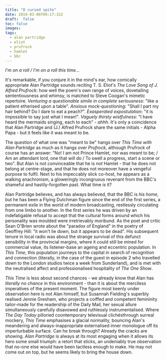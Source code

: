 ```yaml
---
title: "O cursed spite"
date: 2019-03-06T09:17:15Z
draft:  false
toc: false
images:
tags: 
  - alan partridge
  - eliot
  - prufrock
  - hamlet
  - bbc
---
```

_I'm on a roll / I'm on a roll this time..._

It's remarkable, if you conjure it in the mind's ear, how comically appropriate Alan Partridge sounds reciting T. S. Eliot's _The Love Song of J. Alfred Prufrock_: how well the poem's own range of voices, dovetailing sententiousness and whimsy, is matched to Steve Coogan's mimetic repertoire. _Venturing a questionable simile in complete seriousness_: "like a patient etherised upon a table". _Anxious mock-questioning_: "Shall I part my hair behind? Do I dare to eat a peach?". _Exasperated expostulation_: "it is impossible to say just what I mean!". _Vaguely thirsty wistfulness_: "I have heard the mermaids singing, each to each" - _ahhh_. It's only a coincidence that Alan Partridge and (J.) Alfred Prufrock share the same initials - Alpha Papa - but it feels like it was meant to be.

The question of what one was "meant to be" hangs over _This Time with Alan Partridge_ as much as it hangs over _Prufrock_, although Prufrock of course has an answer: "No! I am not Prince Hamlet, nor was meant to be; / Am an attendant lord, one that will do / To swell a progress, start a scene or two". But Alan is not convinceable that he is _not_ Hamlet - that he does not belong at centre-stage, and that he does not moreover have a vengeful purpose to fulfil. Next to his impeccably slick co-host, he appears as a walking anachronism, a gloweringly incongruous revenant from the BBC's shameful and hastily-forgotten past. What time _is_ it?

Alan Partridge believes, and has always believed, that the BBC is _his home_, but he has been a Flying Dutchman figure since the end of the first series, a permanent exile in the world of modern broadcasting, restlessly circulating from one limbo to another. In the first series he was driven by an indefatigable refusal to accept that the cultural forms around which his personality was moulded were irretrievably moribund. As the poet and critic Sean O'Brien wrote about the "paradox of England" in the poetry of Geoffrey Hill: "it won't lie down, but it appears to be dead". His subsequent tenure in local radio was about the strange survival of this defunct sensibility in the provincial margins, where it could still be mined for commercial value, its listener-base an ageing and eccentric population. In _This Time_, this population journeys to the capital in search of recognition and connection (literally, in the case of the guest in episode 2 who travelled down to the London studios twice a week from Sunderland), and is met with the neutralised affect and professionalised hospitality of _The One Show_.

_This Time_ is less about second chances - we already know that Alan has _literally no chance_ in this environment - than it is about the merciless imperatives of the present moment. The figure most keenly under observation here is not Alan himself, but Susannah Fielding's superbly realised Jennie Gresham, who projects a coiffed and competent femininity tailor-made for the readership of the Daily Mail, her sexual allure simultaneously carefully disavowed and ruthlessly instrumentalised. Where _The Day Today_ pilloried coontemporary televisual clich&eacute;sthrough surreal mockery, _This Time_ emphasises a glacial normality, bouncing Alan's meandering and always-inappropriate externalised inner monologue off its imperturbable surface. Can he break through? Already the cracks are showing. _Alan Partridge_ is always at its most engaging when it allows its hero some small triumph: a retort that sticks, an undeniably true observation that no-one else would have been tactless enough to make. He may not come out on top, but he seems likely to bring the house down.

